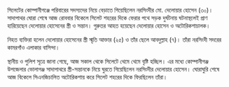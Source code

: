 সিলেটের কোম্পানীগঞ্জে পরিবারের সদস্যদের নিয়ে বেড়াতে গিয়েছিলেন নরসিংদীর মো. দেলোয়ার হোসেন (৩০)। সাদাপাথর ঘোরা শেষে আজ রোববার বিকেলে সিলেট শহরের দিকে ফেরার পথে সড়ক দুর্ঘটনায় ঘটনাস্থলেই প্রাণ হারিয়েছেন দেলোয়ার হোসেনের স্ত্রী ও সন্তান। গুরুতর আহত হয়েছেন দেলোয়ার হোসেন ও অটোরিকশাচালক।

নিহত ব্যক্তিরা হলেন দেলোয়ার হোসেনের স্ত্রী স্মৃতি আক্তার (২৫) ও তাঁর ছেলে আবদুল্লাহ (৭)। তাঁরা নরসিংদী সদরের কামরগাঁও এলাকার বাসিন্দা।

স্থানীয় ও পুলিশ সূত্রে জানা গেছে, আজ সকাল থেকে সিলেটে থেমে থেমে বৃষ্টি হচ্ছিল। এর মধ্যে কোম্পানীগঞ্জ উপজেলার ভোলাগঞ্জ সাদাপাথরে স্ত্রী-সন্তানকে নিয়ে ঘুরতে গিয়েছিলেন নরসিংদীর দেলোয়ার হোসেন। ঘোরাঘুরি শেষে আজ বিকেলে সিএনজিচালিত অটোরিকশায় করে সিলেট শহরের দিকে ফিরছিলেন তাঁরা।
